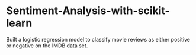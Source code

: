 # Sentiment-Analysis-with-scikit-learn
Built a logistic regression model to classify movie reviews as either positive or negative on the IMDB data set.
